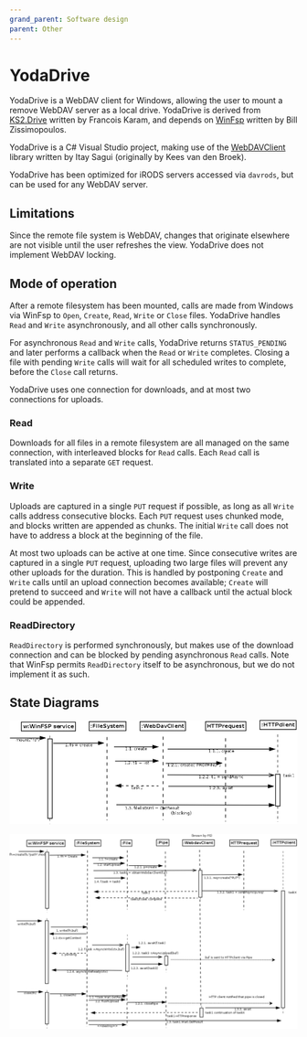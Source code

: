 ```yaml
---
grand_parent: Software design
parent: Other
---
```

# YodaDrive

YodaDrive is a WebDAV client for Windows, allowing the user to mount a remove WebDAV server as a local drive. YodaDrive is derived from [KS2.Drive](https://github.com/FrKaram/KS2.Drive) written by Francois Karam, and depends on [WinFsp](https://github.com/billziss-gh/winfsp) written by Bill Zissimopoulos.

YodaDrive is a C# Visual Studio project, making use of the [WebDAVClient](https://github.com/saguiitay/WebDAVClient) library written by Itay Sagui (originally by Kees van den Broek).

YodaDrive has been optimized for iRODS servers accessed via `davrods`, but can be used for any WebDAV server.

## Limitations
Since the remote file system is WebDAV, changes that originate elsewhere are not visible until the user refreshes the view. YodaDrive does not implement WebDAV locking.

## Mode of operation
After a remote filesystem has been mounted, calls are made from Windows via WinFsp to `Open`, `Create`, `Read`, `Write` or `Close` files. YodaDrive handles `Read` and `Write` asynchronously, and all other calls synchronously.

For asynchronous `Read` and `Write` calls, YodaDrive returns `STATUS_PENDING` and later performs a callback when the `Read` or `Write` completes.  Closing a file with pending `Write` calls will wait for all scheduled writes to complete, before the `Close` call returns.

YodaDrive uses one connection for downloads, and at most two connections for uploads.

### Read
Downloads for all files in a remote filesystem are all managed on the same connection, with interleaved blocks for `Read` calls.  Each `Read` call is translated into a separate `GET` request.

### Write
Uploads are captured in a single `PUT` request if possible, as long as all `Write` calls address consecutive blocks. Each `PUT` request uses chunked mode, and blocks written are appended as chunks. The initial `Write` call does not have to address a block at the beginning of the file.

At most two uploads can be active at one time. Since consecutive writes are captured in a single `PUT` request, uploading two large files will prevent any other uploads for the duration. This is handled by postponing `Create` and `Write` calls until an upload connection becomes available; `Create` will pretend to succeed and `Write` will not have a callback until the actual block could be appended.

### ReadDirectory
`ReadDirectory` is performed synchronously, but makes use of the download connection and can be blocked by pending asynchronous `Read` calls. Note that WinFsp permits `ReadDirectory` itself to be asynchronous, but we do not implement it as such.

## State Diagrams

![Mount](img/yodadrive-mount.png)

![Create-Write-Close](img/yodadrive-create.png)
